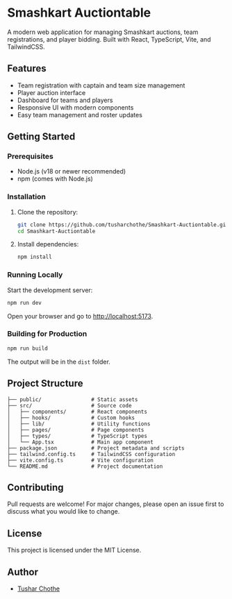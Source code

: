 # Smashkart Auctiontable

A modern web application for managing Smashkart auctions, team registrations, and player bidding. Built with React, TypeScript, Vite, and TailwindCSS.

## Features
- Team registration with captain and team size management
- Player auction interface
- Dashboard for teams and players
- Responsive UI with modern components
- Easy team management and roster updates

## Getting Started

### Prerequisites
- Node.js (v18 or newer recommended)
- npm (comes with Node.js)

### Installation
1. Clone the repository:
   ```sh
   git clone https://github.com/tusharchothe/Smashkart-Auctiontable.git
   cd Smashkart-Auctiontable
   ```
2. Install dependencies:
   ```sh
   npm install
   ```

### Running Locally
Start the development server:
```sh
npm run dev
```
Open your browser and go to [http://localhost:5173](http://localhost:5173).

### Building for Production
```sh
npm run build
```
The output will be in the `dist` folder.

## Project Structure
```
├── public/                # Static assets
├── src/                   # Source code
│   ├── components/        # React components
│   ├── hooks/             # Custom hooks
│   ├── lib/               # Utility functions
│   ├── pages/             # Page components
│   ├── types/             # TypeScript types
│   └── App.tsx            # Main app component
├── package.json           # Project metadata and scripts
├── tailwind.config.ts     # TailwindCSS configuration
├── vite.config.ts         # Vite configuration
└── README.md              # Project documentation
```

## Contributing
Pull requests are welcome! For major changes, please open an issue first to discuss what you would like to change.

## License
This project is licensed under the MIT License.

## Author
- [Tushar Chothe](https://github.com/tusharchothe)

